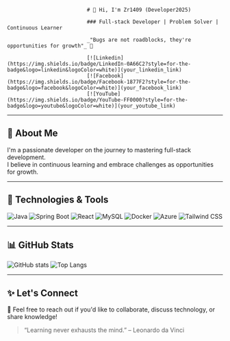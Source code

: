                               # 👋 Hi, I'm Zr1409 (Developer2025)
                              
                              ### Full-stack Developer | Problem Solver | Continuous Learner  
                              
                              _"Bugs are not roadblocks, they're opportunities for growth"_ 🚀  
                              
                              [![Linkedin](https://img.shields.io/badge/LinkedIn-0A66C2?style=for-the-badge&logo=linkedin&logoColor=white)](your_linkedin_link)
                              [![Facebook](https://img.shields.io/badge/Facebook-1877F2?style=for-the-badge&logo=facebook&logoColor=white)](your_facebook_link)
                              [![YouTube](https://img.shields.io/badge/YouTube-FF0000?style=for-the-badge&logo=youtube&logoColor=white)](your_youtube_link)

---

## 🚀 About Me
I'm a passionate developer on the journey to mastering full-stack development.  
I believe in continuous learning and embrace challenges as opportunities for growth.  

---

## 🧠 Technologies & Tools
![Java](https://img.shields.io/badge/Java-ED8B00?style=for-the-badge&logo=java&logoColor=white)
![Spring Boot](https://img.shields.io/badge/Spring%20Boot-6DB33F?style=for-the-badge&logo=spring-boot&logoColor=white)
![React](https://img.shields.io/badge/React-20232A?style=for-the-badge&logo=react&logoColor=61DAFB)
![MySQL](https://img.shields.io/badge/MySQL-005C84?style=for-the-badge&logo=mysql&logoColor=white)
![Docker](https://img.shields.io/badge/Docker-2496ED?style=for-the-badge&logo=docker&logoColor=white)
![Azure](https://img.shields.io/badge/Microsoft_Azure-0089D6?style=for-the-badge&logo=microsoft-azure&logoColor=white)
![Tailwind CSS](https://img.shields.io/badge/Tailwind_CSS-38B2AC?style=for-the-badge&logo=tailwind-css&logoColor=white)

---

## 📊 GitHub Stats
![GitHub stats](https://github-readme-stats.vercel.app/api?username=Zr1409&show_icons=true&theme=radical)
![Top Langs](https://github-readme-stats.vercel.app/api/top-langs/?username=Zr1409&layout=compact&theme=radical)

---

## ✨ Let's Connect
💬 Feel free to reach out if you'd like to collaborate, discuss technology, or share knowledge!  

> “Learning never exhausts the mind.” – Leonardo da Vinci
